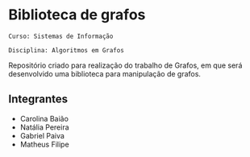 # Biblioteca de grafos

 `Curso: Sistemas de Informação`

`Disciplina: Algoritmos em Grafos`

Repositório criado para realização do trabalho de Grafos, em que será desenvolvido uma biblioteca para manipulação de grafos.

## Integrantes

- Carolina Baião
- Natália Pereira
- Gabriel Paiva
- Matheus Filipe
